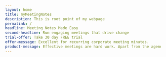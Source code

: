 ```yaml
---
layout: home
title: myMeetingNotes
description: This is root point of my webpage
permalink: /
headline: Meeting Notes Made Easy
second-headline: Run engaging meetings that drive change
trial-offer: Take 30 day FREE trial
offer-message: Excellent for recurring corporate meeting minutes.
product-message: Effective meetings are hard work. Apart from the agenda at hand, someone needs to be thinking about the processes and following up.
---
```

